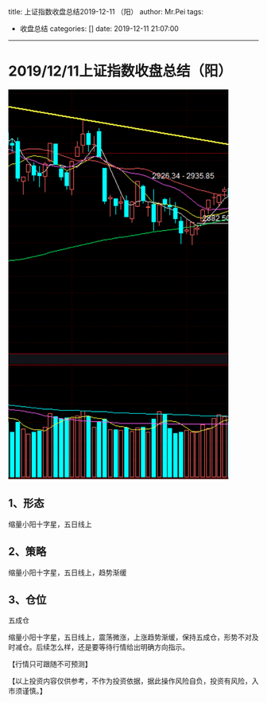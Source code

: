 title: 上证指数收盘总结2019-12-11 （阳）
author: Mr.Pei
tags:

  - 收盘总结
categories: []
date: 2019-12-11  21:07:00
---
# 2019/12/11上证指数收盘总结（阳）

![](https://github.com/Soros1990/markDownImages/blob/master/20191211221010.png?raw=true)

## 1、形态

缩量小阳十字星，五日线上

## 2、策略

缩量小阳十字星，五日线上，趋势渐缓

## 3、仓位
五成仓

缩量小阳十字星，五日线上，震荡微涨，上涨趋势渐缓，保持五成仓，形势不对及时减仓。后续怎么样，还是要等待行情给出明确方向指示。

【行情只可跟随不可预测】

【以上投资内容仅供参考，不作为投资依据，据此操作风险自负，投资有风险，入市须谨慎。】